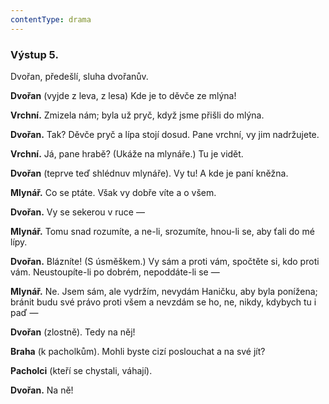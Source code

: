 ```yaml
---
contentType: drama
---
```


<section>

### Výstup 5.

Dvořan, předešlí, sluha dvořanův.

**Dvořan** (vyjde z leva, z lesa) Kde je to děvče ze mlýna!

**Vrchní.** Zmizela nám; byla už pryč, když jsme přišli do mlýna.

**Dvořan.** Tak? Děvče pryč a lípa stojí dosud. Pane vrchní, vy jim nadržujete.

**Vrchní.** Já, pane hrabě? (Ukáže na mlynáře.) Tu je vidět.

**Dvořan** (teprve teď shlédnuv mlynáře). Vy tu! A kde je paní kněžna.

**Mlynář.** Co se ptáte. Však vy dobře víte a o všem. 

**Dvořan.** Vy se sekerou v ruce —

**Mlynář.** Tomu snad rozumíte, a ne-li, srozumíte, hnou-li se, aby ťali do mé lípy.

**Dvořan.** Blázníte! (S úsměškem.) Vy sám a proti vám, spočtěte si, kdo proti vám. Neustoupíte-li po dobrém, nepoddáte-li se —

**Mlynář.** Ne. Jsem sám, ale vydržím, nevydám Haničku, aby byla ponížena; bránit budu své právo proti všem a nevzdám se ho, ne, nikdy, kdybych tu i paď —

**Dvořan** (zlostně). Tedy na něj! 

**Braha** (k pacholkům). Mohli byste cizí poslouchat a na své jít?

**Pacholci** (kteří se chystali, váhají). 

**Dvořan.** Na ně!

</section>
